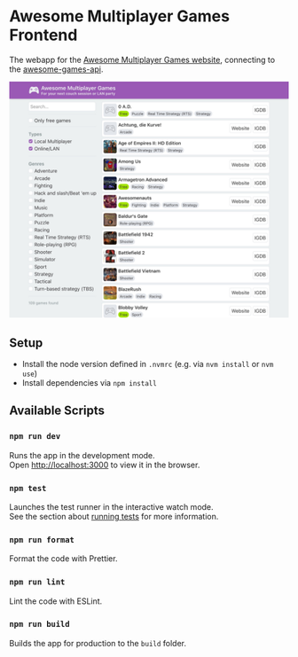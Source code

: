 # Awesome Multiplayer Games Frontend

The webapp for the [Awesome Multiplayer Games website](https://multiplayer.page), connecting to the [awesome-games-api](https://github.com/herrherrmann/awesome-games-api).

![Screenshot](./screenshot.jpg)

## Setup

-   Install the node version defined in `.nvmrc` (e.g. via `nvm install` or `nvm use`)
-   Install dependencies via `npm install`

## Available Scripts

### `npm run dev`

Runs the app in the development mode.<br />
Open [http://localhost:3000](http://localhost:3000) to view it in the browser.

### `npm test`

Launches the test runner in the interactive watch mode.<br />
See the section about [running tests](https://facebook.github.io/create-react-app/docs/running-tests) for more information.

### `npm run format`

Format the code with Prettier.

### `npm run lint`

Lint the code with ESLint.

### `npm run build`

Builds the app for production to the `build` folder.
